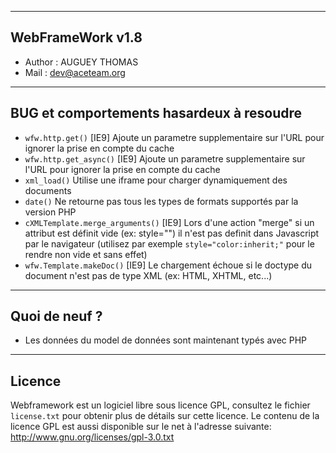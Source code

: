 ﻿---------------------------------------------------------------------------------------------------------------------------------------
 WebFrameWork v1.8
---------------------------------------------------------------------------------------------------------------------------------------
-   Author : AUGUEY THOMAS
-   Mail   : dev@aceteam.org

---------------------------------------------------------------------------------------------------------------------------------------
 BUG et comportements hasardeux à resoudre
---------------------------------------------------------------------------------------------------------------------------------------
- `wfw.http.get()`                   [IE9] Ajoute un parametre supplementaire sur l'URL pour ignorer la prise en compte du cache
- `wfw.http.get_async()`             [IE9] Ajoute un parametre supplementaire sur l'URL pour ignorer la prise en compte du cache
- `xml_load()`                       Utilise une iframe pour charger dynamiquement des documents
- `date()`                           Ne retourne pas tous les types de formats supportés par la version PHP
- `cXMLTemplate.merge_arguments()`   [IE9] Lors d'une action "merge" si un attribut est définit vide (ex: style="") il n'est pas definit dans Javascript par le navigateur (utilisez par exemple `style="color:inherit;"` pour le rendre non vide et sans effet)
- `wfw.Template.makeDoc()`           [IE9] Le chargement échoue si le doctype du document n'est pas de type XML (ex: HTML, XHTML, etc...)


---------------------------------------------------------------------------------------------------------------------------------------
 Quoi de neuf ?
---------------------------------------------------------------------------------------------------------------------------------------
- Les données du model de données sont maintenant typés avec PHP 


---------------------------------------------------------------------------------------------------------------------------------------
 Licence
---------------------------------------------------------------------------------------------------------------------------------------
Webframework est un logiciel libre sous licence GPL, consultez le fichier `license.txt` pour obtenir plus de détails sur cette licence.
Le contenu de la licence GPL est aussi disponible sur le net à l'adresse suivante: http://www.gnu.org/licenses/gpl-3.0.txt